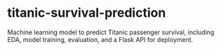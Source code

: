 # titanic-survival-prediction
Machine learning model to predict Titanic passenger survival, including EDA, model training, evaluation, and a Flask API for deployment.
